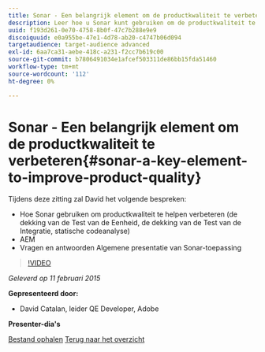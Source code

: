 ```yaml
---
title: Sonar - Een belangrijk element om de productkwaliteit te verbeteren
description: Leer hoe u Sonar kunt gebruiken om de productkwaliteit te verbeteren, zoals de dekking van de eenheidstest, de dekking van de integratietest en de statische codeanalyse. Meer informatie over AEM gebruik en een algemene presentatie van Sonar voor vragen en antwoorden.
uuid: f193d261-0e70-4758-8b0f-47c7b288e9e9
discoiquuid: e0a955be-47e1-4d78-ab20-c4747b06d094
targetaudience: target-audience advanced
exl-id: 6aa7ca31-aebe-418c-a231-f2cc7b619c00
source-git-commit: b7806491034e1afcef503311de86bb15fda51460
workflow-type: tm+mt
source-wordcount: '112'
ht-degree: 0%

---
```


# Sonar - Een belangrijk element om de productkwaliteit te verbeteren{#sonar-a-key-element-to-improve-product-quality}

Tijdens deze zitting zal David het volgende bespreken:

* Hoe Sonar gebruiken om productkwaliteit te helpen verbeteren (de dekking van de Test van de Eenheid, de dekking van de Test van de Integratie, statische codeanalyse)
* AEM
* Vragen en antwoorden Algemene presentatie van Sonar-toepassing

>[!VIDEO](https://video.tv.adobe.com/v/19379/?quality=9)

*Geleverd op 11 februari 2015*

**Gepresenteerd door:**

* David Catalan, leider QE Developer, Adobe

**Presenter-dia&#39;s**

[Bestand ophalen](assets/cq-gems-on-aem-sonarqube-2015-02.pdf)
[Terug naar het overzicht](https://helpx.adobe.com/experience-manager/kt/eseminars/gems/aem-index.html)
